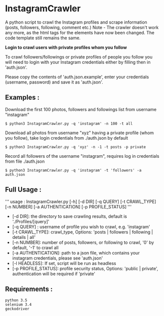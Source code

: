 # InstagramCrawler
A python script to crawl the Instagram profiles and scrape information (posts, followers, following, comment etc.)
Note - The crawler doesn't work any more, as the html tags for the elements have now been changed. The code template still remains the same.

**Login to crawl users with private profiles whom you follow**

To crawl followers/followings or private profiles of people you follow you will need to login with your Instagram credentials either by filling then in 'auth.json'.

Please copy the contents of 'auth.json.example', enter your credentials (username, password) and save it as 'auth.json'.

## Examples :

Download the first 100 photos, followers and followings list from username "instagram"

```
$ python3 InstagramCrawler.py -q 'instagram' -n 100 -t all
```

Download all photos from username "xyz" having a private profile (whom you follow), take login credentials from ./auth.json by default

```
$ python3 InstagramCrawler.py -q 'xyz' -n -1 -t posts -p private
```

Record all followers of the username "instagram", requires log in credentials from file ./auth.json

```
$ python3 InstagramCrawler.py -q 'instagram' -t 'followers' -a auth.json
```
## Full Usage :

'''
usage : InstagramCrawler.py [-h] [-d DIR] [-q QUERY] [-t CRAWL_TYPE] [-n NUMBER]  [-a AUTHENTICATION] [-p PROFILE_STATUS]
'''

- [-d DIR]: the directory to save crawling results, default is './Profiles/[query]'
- [-q QUERY] : username of profile you wish to crawl, e.g. 'instagram'
- [-t CRAWL_TYPE]: crawl_type, Options: 'posts | followers | following | details | all'
- [-n NUMBER]: number of posts, followers, or following to crawl, '0' by default, '-1' to crawl all
- [-a AUTHENTICATION]: path to a json file, which contains your instagram credentials, please see 'auth.json'
- [-l HEADLESS]: If set, script will be run as headless
- [-p PROFILE_STATUS]: profile security status, Options: 'public | private', authentication will be required if 'private'

## Requirements :

```
python 3.5
selenium 3.4
geckodriver
```
